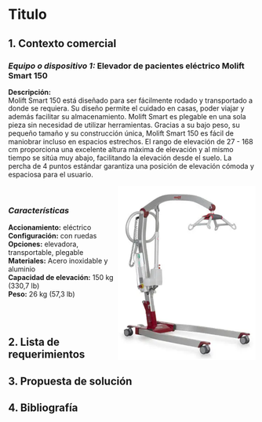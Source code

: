 # Titulo

## 1. Contexto comercial

### _Equipo o dispositivo 1:_ Elevador de pacientes eléctrico Molift Smart 150

<p style="line-height: 1.2;">
<strong>Descripción:</strong><br>
Molift Smart 150 está diseñado para ser fácilmente rodado y transportado a donde se requiera. Su diseño permite el cuidado en casas, poder viajar y además facilitar su almacenamiento. Molift Smart es plegable en una sola pieza sin necesidad de utilizar herramientas. Gracias a su bajo peso, su pequeño tamaño y su construcción única, Molift Smart 150 es fácil de maniobrar incluso en espacios estrechos. El rango de elevación de 27 - 168 cm proporciona una excelente altura máxima de elevación y al mismo tiempo se sitúa muy abajo, facilitando la elevación desde el suelo. La percha de 4 puntos estándar garantiza una posición de elevación cómoda y espaciosa para el usuario.
</p>

<img align='right' src="https://github.com/Misancio-T/FUNBIO---GRUPO-4/blob/main/Entregables/Resources/FunBio_imagen_8.png?raw=true" alt="Elevador de pacientes eléctrico Molift Smart 150" width="280">

<br/>

### _Características_
<p><strong>Accionamiento:</strong> eléctrico<br/><strong>Configuración:</strong> con ruedas<br/><strong>Opciones:</strong> elevadora, transportable, plegable<br/><strong>Materiales:</strong> Acero inoxidable y aluminio<br/><strong>Capacidad de elevación:</strong> 150 kg (330,7 lb)<br/><strong>Peso:</strong> 26 kg (57,3 lb)<br/></p>
<br/>
<br/>

## 2. Lista de requerimientos



## 3. Propuesta de solución



## 4. Bibliografía

